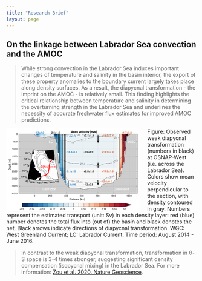 ```yaml
---
title: "Research Brief"
layout: page
---
```


## On the linkage between Labrador Sea convection and the AMOC

> While strong convection in the Labrador Sea induces important changes of temperature and salinity in the basin interior, the export of these property anomalies to the boundary current largely takes place along density surfaces. As a result, the diapycnal transformation - the imprint on the AMOC - is relatively small. This finding highlights the critical relationship between temperature and salinity in determining the overturning strength in the Labrador Sea and underlines the necessity of accurate freshwater flux estimates for improved AMOC predictions.

<img width="70%" height="auto" style="float: left; margin-right: 20px;" src="/assets/overturning.png">
 
Figure: Observed weak diapycnal transformation (numbers in black) at OSNAP-West (i.e. across the Labrador Sea). Colors show mean velocity perpendicular to the section, with density contoured in gray. Numbers represent the estimated transport (unit: Sv) in  each density layer: red (blue) number denotes the total flux into (out of) the basin and black denotes the net. Black arrows indicate directions of diapycnal transformation. WGC: West Greenland Current; LC: Labrador Current. Time period: August 2014 - June 2016.

> In contrast to the weak diapycnal transformation, transformation in θ-S space is 3-4 times stronger, suggesting significant density compensation (isopycnal mixing) in the Labrador Sea.
> For more information: [Zou et al. 2020. Nature Geoscience](doi.org/10.1038/s41561-019-0517-1). 
